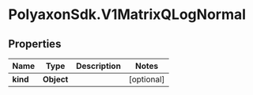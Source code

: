 # PolyaxonSdk.V1MatrixQLogNormal

## Properties
Name | Type | Description | Notes
------------ | ------------- | ------------- | -------------
**kind** | **Object** |  | [optional] 


